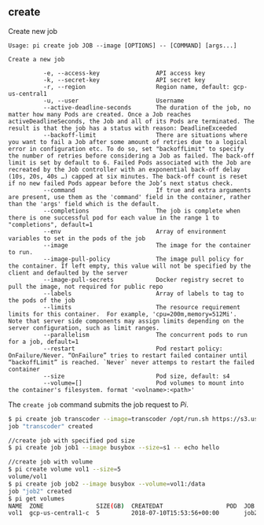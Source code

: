create
------------------------------
Create new job

    Usage: pi create job JOB --image [OPTIONS] -- [COMMAND] [args...]

    Create a new job

              -e, --access-key                API access key
              -k, --secret-key                API secret key
              -r, --region                    Region name, default: gcp-us-central1
              -u, --user                      Username
              --active-deadline-seconds       The duration of the job, no matter how many Pods are created. Once a Job reaches activeDeadlineSeconds, the Job and all of its Pods are terminated. The result is that the job has a status with reason: DeadlineExceeded
              --backoff-limit                 There are situations where you want to fail a Job after some amount of retries due to a logical error in configuration etc. To do so, set "backoffLimit" to specify the number of retries before considering a Job as failed. The back-off limit is set by default to 6. Failed Pods associated with the Job are recreated by the Job controller with an exponential back-off delay (10s, 20s, 40s …) capped at six minutes. The back-off count is reset if no new failed Pods appear before the Job’s next status check.
              --command                       If true and extra arguments are present, use them as the 'command' field in the container, rather than the 'args' field which is the default.
              --completions                   The job is complete when there is one successful pod for each value in the range 1 to "completions", default=1
              --env                           Array of environment variables to set in the pods of the job
              --image                         The image for the container to run.
              --image-pull-policy             The image pull policy for the container. If left empty, this value will not be specified by the client and defaulted by the server
              --image-pull-secrets            Docker registry secret to pull the image, not required for public repo
              --labels                        Array of labels to tag to the pods of the job
              --limits                        The resource requirement limits for this container.  For example, 'cpu=200m,memory=512Mi'.  Note that server side components may assign limits depending on the server configuration, such as limit ranges.
              --parallelism                   The concurrent pods to run for a job, default=1
              --restart                       Pod restart policy: OnFailure/Never. “OnFailure” tries to restart failed container until “backoffLimit” is reached. `Never` never attemps to restart the failed container
              --size                          Pod size, default: s4
              --volume=[]                     Pod volumes to mount into the container's filesystem. format '<volname>:<path>'


The `create job` command submits the job request to _Pi_.

```sh
$ pi create job transcoder --image=transcoder /opt/run.sh https://s3.us-east-2.amazonaws.com/bucketname/pi_/demo.mp4
job "transcoder" created

//create job with specified pod size
$ pi create job job1 --image busybox --size=s1 -- echo hello

//create job with volume
$ pi create volume vol1 --size=5
volume/vol1
$ pi create job job2 --image busybox --volume=vol1:/data
job "job2" created
$ pi get volumes
NAME  ZONE               SIZE(GB)  CREATEDAT                  POD  JOB
vol1  gcp-us-central1-c  5         2018-07-10T15:53:56+00:00       job2
```
